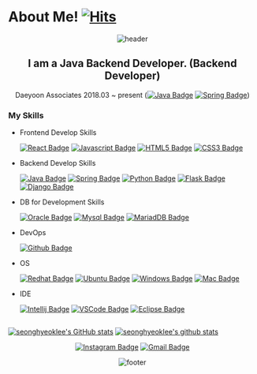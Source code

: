 # About Me! [![Hits](https://hits.seeyoufarm.com/api/count/incr/badge.svg?url=https%3A%2F%2Fgithub.com%2Fseonghyeoklee&count_bg=%2379C83D&title_bg=%23555555&icon=&icon_color=%23E7E7E7&title=hits&edge_flat=false)](https://hits.seeyoufarm.com)

<div align=center>
 
![header](https://capsule-render.vercel.app/api?type=waving&color=auto&height=150&section=header&text=SeongHyeokLee&fontSize=80&animation=fadeIn)

## I am a Java Backend Developer. (Backend Developer)
Daeyoon Associates 2018.03 ~ present ([![Java Badge](https://img.shields.io/badge/Java-007396?style=flat-square&logo=Java&logoColor=white)](https://java.com/ko/) [![Spring Badge](https://img.shields.io/badge/Spring-6DB33F?style=flat-square&logo=Spring&logoColor=white)](https://spring.io/))
<br/>

</div>

### My Skills
- Frontend Develop Skills
 
   [![React Badge](https://img.shields.io/badge/React-61DAFB?style=flat-square&logo=React&logoColor=black)](https://ko.reactjs.org/) [![Javascript Badge](https://img.shields.io/badge/Javascript-F7DF1E?style=flat-square&logo=Javascript&logoColor=black)](https://ko.wikipedia.org/wiki/Javascript/) [![HTML5 Badge](https://img.shields.io/badge/HTML5-E34F26?style=flat-square&logo=HTML5&logoColor=white)](https://ko.wikipedia.org/wiki/HTML5) [![CSS3 Badge](https://img.shields.io/badge/CSS3-1572B6?style=flat-square&logo=CSS3&logoColor=white)](https://ko.wikipedia.org/wiki/CSS)

- Backend Develop Skills

   [![Java Badge](https://img.shields.io/badge/Java-007396?style=flat-square&logo=Java&logoColor=white)](https://java.com/ko/) [![Spring Badge](https://img.shields.io/badge/Spring-6DB33F?style=flat-square&logo=Spring&logoColor=white)](https://spring.io/) [![Python Badge](https://img.shields.io/badge/Python-3776AB?style=flat-square&logo=Python&logoColor=white)](https://www.python.org/) [![Flask Badge](https://img.shields.io/badge/Flask-000000?style=flat-square&logo=Flask&logoColor=white)](https://flask.palletsprojects.com/) [![Django Badge](https://img.shields.io/badge/Django-092E20?style=flat-square&logo=Django&logoColor=white)](https://docs.djangoproject.com/ko/3.2/intro/)

- DB for Development Skills 

   [![Oracle Badge](https://img.shields.io/badge/Oracle-F80000?style=flat-square&logo=Oracle&logoColor=white)](https://www.oracle.com/) [![Mysql Badge](https://img.shields.io/badge/Mysql-4479A1?style=flat-square&logo=Mysql&logoColor=white)](https://www.mysql.com/) [![MariadDB Badge](https://img.shields.io/badge/MariaDB-003545?style=flat-square&logo=MariaDB&logoColor=white)](https://go.mariadb.com/)
   
- DevOps

   [![Github Badge](https://img.shields.io/badge/Github-181717?style=flat-square&logo=Github&logoColor=white)](https://github.com/)

- OS

   [![Redhat Badge](https://img.shields.io/badge/Redhat-EE0000?style=flat-square&logo=Red%20hat&logoColor=white)](https://www.redhat.com/ko) [![Ubuntu Badge](https://img.shields.io/badge/Ubuntu-E95420?style=flat-square&logo=Ubuntu&logoColor=white)](https://ubuntu.com/) [![Windows Badge](https://img.shields.io/badge/Windows-0078D6?style=flat-square&logo=Windows&logoColor=white)](https://www.microsoft.com/ko-kr/windows) [![Mac Badge](https://img.shields.io/badge/Mac-000000?style=flat-square&logo=macos&logoColor=white)](https://www.apple.com/kr/macos/big-sur/)

- IDE
   
   [![Intellij Badge](https://img.shields.io/badge/IntelliJ%20IDEA-000000?style=flat-square&logo=IntelliJ%20IDEA&logoColor=white)](https://www.jetbrains.com/idea/) [![VSCode Badge](https://img.shields.io/badge/VSCode-007ACC?style=flat-square&logo=Visual%20Studio%20Code&logoColor=white)](https://code.visualstudio.com/) [![Eclipse Badge](https://img.shields.io/badge/Eclipse-2C2255?style=flat-square&logo=Eclipse%20IDE&logoColor=white)](https://www.eclipse.org/)


##

[![seonghyeoklee's GitHub stats](https://github-readme-stats.vercel.app/api?username=seonghyeoklee&show_icons=true)](https://github.com/seonghyeoklee/)
[![seonghyeoklee's github stats](https://github-readme-stats.vercel.app/api/top-langs/?username=seonghyeoklee&show_icons=true&hide_border=true&title_color=004386&icon_color=004386&layout=compact)](https://github.com/seonghyeoklee/)

<div align=center>

[![Instagram Badge](https://img.shields.io/badge/-Instagram-dd2a7b?style=flat-square&logo=instagram&logoColor=white&link=https://instagram.com/shlee327/)](https://instagram.com/shlee327/) 
[![Gmail Badge](https://img.shields.io/badge/-Gmail-d14836?style=flat-square&logo=Gmail&logoColor=white&link=mailto:shlee2827@gmail.com)](mailto:shlee2827@gmail.com)


![footer](https://capsule-render.vercel.app/api?type=waving&color=auto&height=150&section=footer)

</div>
